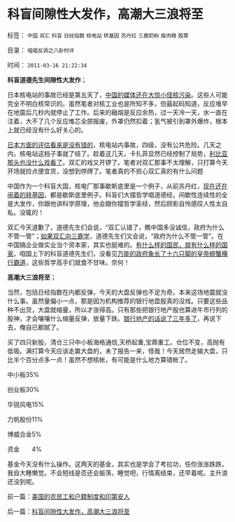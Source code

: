 # 科盲间隙性大发作，高潮大三浪将至

标签： `中国` `双汇` `科盲` `日经指数` `核电站` `转基因` `苏丹红` `三鹿奶粉` `瘦肉精` `股票` 

目录： `唱唱反调之八卦时评`

时间： `2011-03-16 21:22:34`

**科盲道德先生间隙性大发作**；

日本核电站的事故已经是第五天了，[中国的媒体还在大惊小怪核污染](../../../2011/3/14/日本地震的影响和幸灾乐祸的爱国鬼子.md)。这些人可能完全不明白核常识的。虽然笔者对核工业也是所知不多，但最起码知道，反应堆早在地震后几秒内就停止了工作。后来的融熔是反应余热，过一天冷一天，水一直在注着，大不了几个反应堆芯全部报废，外罩仍然扣着；氢气被引到罩外爆炸，根本上就已经没有什么好关心的。

[日本方面的评估看来是没有错的](../../../2011/3/15/不要借核泄漏攻击市场经济.md)，核电站内事故，四级，没有公共危险。几天之内，核电站这档子事就了结了。趁着这几天，卡扎菲显然已经控制了局势，[利比亚那头也没什么戏看了](../../../2011/3/14/政治正确，道德正确和利益正确.md)。双汇的戏又开锣了。笔者对双汇那事不太理解，只打算今天开场就捡点便宜货，没想到停牌了。笔者真的不担心双汇真的有什么问题

中国作为一个科盲大国，核电厂那事歇斯底里是一个例子，从前苏丹红，[现在还在闹着的转基因](../../../2010/5/28/不要强迫转基因消费者是或否选择.md)，都是歇斯底里例子。科盲们大摆哲学唱道德经，间歇性连续性的全是大发作，你跟他讲科学原理，他会跟你摆哲学圣经，然后顾影自怜感叹人性太自私。没辄的！

双汇今天道歉了，道德先生们会说，“双汇认错了，瞧中国多没诚信，政府为什么不管一管”；[如果双汇向三鹿学](../../../2009/6/30/行政监管越多越腐败，从三鹿事件到上海塌楼.md)，道德先生们又会说，“政府为什么不管一管”。在中国搞企业做实业当个资本家，其实也挺难的。[有什么样的国民，就有什么样的国家](../../../2010/12/27/文革“知识越多越反动”错在那里？.md)，咱国上下的科盲道德先生们，没看见[万能的政府象长了十六只脚的皇帝螃蟹横行霸道](../../../2010/9/13/中国特色的舆论监督.md)，这些哲学高手们就食不甘味。奈何！

**高潮大三浪将至**；

当然，包括日经指数在内都反弹，今天的大盘反弹也不足为奇。本来这场地震就没什么事。虽然量偏小一点，那是因为机构推荐的银行地盘股真的没戏。只要这些品种不出货，大盘就缩量，所以才涨得高。只有那些把银行地产股也算进牛市行列的股神，才会嚷嚷什么缩量反弹，放量下跌。[银行地产的话说了三年多了](../../../2007/9/19/银行地产在股市里是一根草上的蚱猛.md)，再说下去，俺自已都腻了。

买了四只新股，清仓三只中小板海格通信,天桥起重,宝鼎重工。仓位不变，高抛有低吸。满打算今天应该走赢大盘的，未了报告一来，怪哉！今天居然走输大盘，只比半个百分点多一点！虽然不想核帐，有可能是什么地方算错帐了。

中小板35%

创业板30%

华锐风电15%

力帆股份11%

博威合金5%

资金　　4%

基金今天没有什么操作。这两天的基金，其实也是学会了考拉功，任你涨涨跌跌，我自大睡懒觉。不会短线是否还会振荡，睡觉吧，行情离结束，还早着呢。主升浪还没到呢。



前一篇：[美国的农民工和户籍制度和印第安人](../../../2011/3/15/美国的农民工和户籍制度和印第安人.md)

后一篇：[科盲间隙性大发作，高潮大三浪将至](../../../2011/3/16/科盲间隙性大发作，高潮大三浪将至.md)